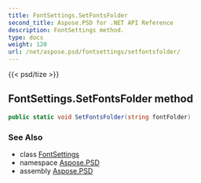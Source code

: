 ```yaml
---
title: FontSettings.SetFontsFolder
second_title: Aspose.PSD for .NET API Reference
description: FontSettings method. 
type: docs
weight: 120
url: /net/aspose.psd/fontsettings/setfontsfolder/
---
```

{{< psd/tize >}}
## FontSettings.SetFontsFolder method

```csharp
public static void SetFontsFolder(string fontFolder)
```

### See Also

* class [FontSettings](../)
* namespace [Aspose.PSD](../../fontsettings/)
* assembly [Aspose.PSD](../../../)


